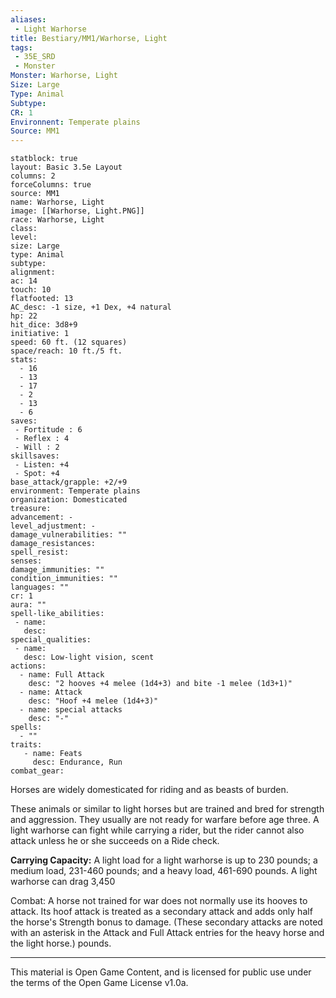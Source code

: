 ```yaml
---
aliases:
 - Light Warhorse
title: Bestiary/MM1/Warhorse, Light
tags: 
 - 35E_SRD
 - Monster
Monster: Warhorse, Light
Size: Large
Type: Animal
Subtype: 
CR: 1
Environnent: Temperate plains
Source: MM1
---
```


```statblock
statblock: true
layout: Basic 3.5e Layout
columns: 2
forceColumns: true
source: MM1 
name: Warhorse, Light
image: [[Warhorse, Light.PNG]]
race: Warhorse, Light
class: 
level: 
size: Large
type: Animal
subtype: 
alignment: 
ac: 14
touch: 10
flatfooted: 13
AC_desc: -1 size, +1 Dex, +4 natural
hp: 22
hit_dice: 3d8+9
initiative: 1
speed: 60 ft. (12 squares)
space/reach: 10 ft./5 ft.
stats:
  - 16
  - 13
  - 17
  - 2
  - 13
  - 6
saves:
 - Fortitude : 6
 - Reflex : 4
 - Will : 2
skillsaves:
 - Listen: +4
 - Spot: +4
base_attack/grapple: +2/+9
environment: Temperate plains
organization: Domesticated
treasure: 
advancement: -
level_adjustment: -
damage_vulnerabilities: ""
damage_resistances: 
spell_resist: 
senses: 
damage_immunities: ""
condition_immunities: ""
languages: ""
cr: 1
aura: ""
spell-like_abilities:
 - name: 
   desc: 
special_qualities:
 - name:
   desc: Low-light vision, scent
actions:
  - name: Full Attack
    desc: "2 hooves +4 melee (1d4+3) and bite -1 melee (1d3+1)"
  - name: Attack
    desc: "Hoof +4 melee (1d4+3)"
  - name: special attacks
    desc: "-"
spells:
  - ""
traits:
   - name: Feats
     desc: Endurance, Run
combat_gear:  
```


Horses are widely domesticated for riding and as beasts of burden.

These animals or similar to light horses but are trained and bred for strength and aggression. They usually are not ready for warfare before age three. A light warhorse can fight while carrying a rider, but the rider cannot also attack unless he or she succeeds on a Ride check.


**Carrying Capacity:** A light load for a light warhorse is up to 230 pounds; a medium load, 231-460 pounds; and a heavy load, 461-690 pounds. A light warhorse can drag 3,450

Combat: A horse not trained for war does not normally use its hooves to attack. Its hoof attack is treated as a secondary attack and adds only half the horse's Strength bonus to damage. (These secondary attacks are noted with an asterisk in the Attack and Full Attack entries for the heavy horse and the light horse.) pounds.

---

This material is Open Game Content, and is licensed for public use under the terms of the Open Game License v1.0a.
